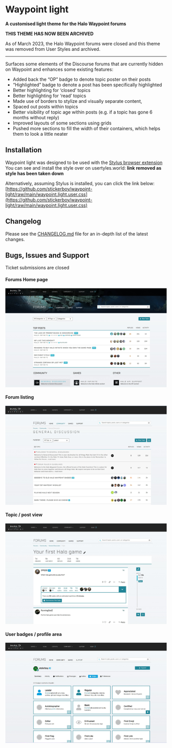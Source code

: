 # Waypoint light
**A customised light theme for the Halo Waypoint forums**

**THIS THEME HAS NOW BEEN ARCHIVED**

As of March 2023, the Halo Waypoint forums were closed and this theme was removed from User Styles and archived.

---

Surfaces some elements of the Discourse forums that are currently hidden on Waypoint and enhances some existing features:
- Added back the “OP” badge to denote topic poster on their posts
- “Highlighted” badge to denote a post has been specifically highlighted
- Better highlighting for ‘closed’ topics
- Better highlighting for ‘read’ topics
- Made use of borders to stylize and visually separate content,
- Spaced out posts within topics
- Better visibility of topic age within posts (e.g. if a topic has gone 6 months without reply)
- Improved layouts of some sections using grids
- Pushed more sections to fill the width of their containers, which helps them to look a little neater

## Installation
Waypoint light was designed to be used with the [Stylus browser extension](https://add0n.com/stylus.html)  
You can see and install the style over on usertyles.world: **link removed as style has been taken down**

Alternatively, assuming Stylus is installed, you can click the link below:  
[https://github.com/stickerboy/waypoint-light/raw/main/waypoint.light.user.css](https://github.com/stickerboy/waypoint-light/raw/main/waypoint.light.user.css)

## Changelog
Please see the [CHANGELOG.md](CHANGELOG.md) file for an in-depth list of the latest changes.

## Bugs, Issues and Support
Ticket submissions are closed

#### Forums Home page
![Home page preview](https://raw.githubusercontent.com/stickerboy/waypoint-light/main/img/homepage.jpg)

#### Forum listing
![Home page preview](https://raw.githubusercontent.com/stickerboy/waypoint-light/main/img/forum.jpg)

#### Topic / post view
![Home page preview](https://raw.githubusercontent.com/stickerboy/waypoint-light/main/img/topic.jpg)

#### User badges / profile area
![Home page preview](https://raw.githubusercontent.com/stickerboy/waypoint-light/main/img/badges.jpg)
